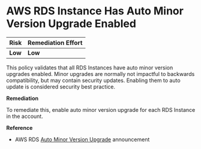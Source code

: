 # AWS RDS Instance Has Auto Minor Version Upgrade Enabled

| Risk    | Remediation Effort |
| :------ | :----------------- |
| **Low** | **Low**            |

This policy validates that all RDS Instances have auto minor version upgrades enabled. Minor upgrades are normally not impactful to backwards compatibility, but may contain security updates. Enabling them to auto update is considered security best practice.

**Remediation**

To remediate this, enable auto minor version upgrade for each RDS Instance in the account.

**Reference**

- AWS RDS [Auto Minor Version Upgrade](https://aws.amazon.com/about-aws/whats-new/2018/12/amazon-rds-enhances-auto-minor-version-upgrades/) announcement
